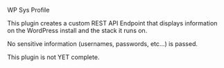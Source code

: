 WP Sys Profile

This plugin creates a custom REST API Endpoint that displays information on the WordPress install and the stack it runs on.

No sensitive information (usernames, passwords, etc...) is passed.


This plugin is not YET complete.
